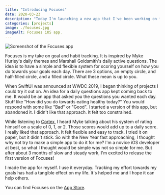 ```yaml
---
title: "Introducing Focuses"
date: 2020-03-23
description: "Today I'm launching a new app that I've been working on for the last few months. It's called Focuses."
categories: [projects]
image: ./focuses.jpg
imageAlt: Focuses iOS app.
---
```


![Screenshot of the Focuses app](https://res.cloudinary.com/verygoodfm/image/upload/v1584789837/samwarnick.com/main.png)

Focuses is my take on goal and habit tracking. It is inspired by Myke Hurley's daily themes and Marshall Goldsmith's daily active questions. The idea is to have a simple and flexible system for scoring yourself on how you do towards your goals each day. There are 3 options, an empty circle, and half-filled circle, and a filled circle. What these mean is up to you.

When SwiftUI was announced at WWDC 2019, I began thinking of projects I could try it out on. An idea for a daily questions app kept coming back to me. It would be an app that asked you the questions you wanted each day. Stuff like "How did you do towards eating healthy today?" You would respond with some like "Bad" or "Good". I started a version of this app, but abandoned it. I didn't like that approach. It felt too constrained.

While listening to [Cortex](https://relay.fm/cortex), I heard Myke talking about his system of rating himself on a scale of 0, 1, or 2. Those scores would add up to a daily score. I really liked that approach. It felt flexible and easy to track. I tried it on paper, but it didn't stick. So with the New Year fast approaching, I thought why not try to make a simple app to do it for me? I'm a novice iOS developer at best, so what I thought would be simple was not so simple for me. But after about 3 months of slow and steady work, I'm excited to release the first version of Focuses!

I made the app for myself. I use it everyday. Tracking my effort towards my goals has had a tangible effect on my life. It's helped me and I hope it can help others.

You can find Focuses on the [App Store](https://apps.apple.com/us/app/focuses/id1492385864?ls=1).
